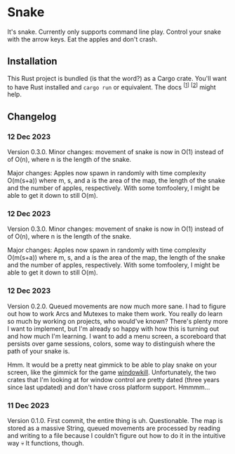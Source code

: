 # Snake

It's snake. Currently only supports command line play. Control your snake with the arrow keys. Eat the apples and don't crash.

## Installation

This Rust project is bundled (is that the word?) as a Cargo crate. You'll want to have Rust installed and `cargo run` or equivalent.
The docs <sup>[[1](https://doc.rust-lang.org/book/ch01-01-installation.html)]</sup> <sup>[[2](https://doc.rust-lang.org/book/ch01-03-hello-cargo.html)]</sup> might help.

## Changelog

### 12 Dec 2023

Version 0.3.0. Minor changes: movement of snake is now in O(1) instead of of O(n), where n is the length of the snake. 

Major changes:
Apples now spawn in randomly with time complexity O(m(s+a)) 
where m, s, and a is the area of the map, the length of the snake and the number of apples, respectively.
With some tomfoolery, I might be able to get it down to still O(m).

### 12 Dec 2023

Version 0.3.0. Minor changes: movement of snake is now in O(1) instead of of O(n), where n is the length of the snake. 

Major changes:
Apples now spawn in randomly with time complexity O(m(s+a)) 
where m, s, and a is the area of the map, the length of the snake and the number of apples, respectively.
With some tomfoolery, I might be able to get it down to still O(m).

### 12 Dec 2023

Version 0.2.0. Queued movements are now much more sane. I had to figure out how to work Arcs and Mutexes to make them work.
You really do learn so much by working on projects, who would've known? There's plenty more I want to implement, but I'm already so happy with how
this is turning out and how much I'm learning. I want to add a menu screen, a scoreboard that persists over game sessions, colors, some way to distinguish
where the path of your snake is. 

Hmm. It would be a pretty neat gimmick to be able to play snake on your screen, like the gimmick for the game [windowkill](https://torcado.itch.io/windowkill).
Unfortunately, the two crates that I'm looking at for window control are pretty dated (three years since last updated) and don't have cross platform support. Hmmmm...

### 11 Dec 2023

Version 0.1.0. First commit, the entire thing is uh. Questionable. The map is stored as a massive String, queued movements are processed by 
reading and writing to a file because I couldn't figure out how to do it in the intuitive way :skull: It functions, though.